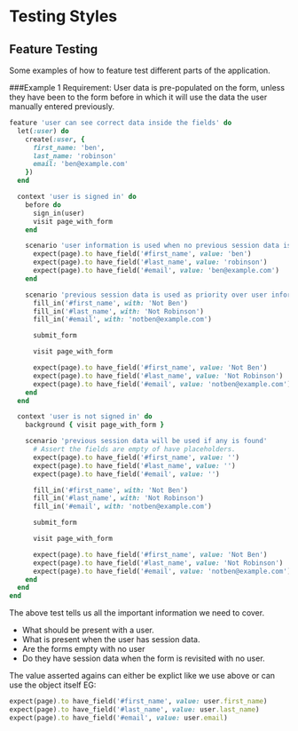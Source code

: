# Testing Styles

## Feature Testing
Some examples of how to feature test different parts of the application.

###Example 1
Requirement: User data is pre-populated on the form, unless they have
been to the form before in which it will use the data the user manually
entered previously.

```ruby
feature 'user can see correct data inside the fields' do
  let(:user) do
    create(:user, {
      first_name: 'ben',
      last_name: 'robinson'
      email: 'ben@example.com'
    })
  end

  context 'user is signed in' do
    before do
      sign_in(user)
      visit page_with_form
    end

    scenario 'user information is used when no previous session data is found' do
      expect(page).to have_field('#first_name', value: 'ben')
      expect(page).to have_field('#last_name', value: 'robinson')
      expect(page).to have_field('#email', value: 'ben@example.com')
    end

    scenario 'previous session data is used as priority over user information' do
      fill_in('#first_name', with: 'Not Ben')
      fill_in('#last_name', with: 'Not Robinson')
      fill_in('#email', with: 'notben@example.com')

      submit_form

      visit page_with_form

      expect(page).to have_field('#first_name', value: 'Not Ben')
      expect(page).to have_field('#last_name', value: 'Not Robinson')
      expect(page).to have_field('#email', value: 'notben@example.com')
    end
  end

  context 'user is not signed in' do
    background { visit page_with_form }

    scenario 'previous session data will be used if any is found'
      # Assert the fields are empty of have placeholders.
      expect(page).to have_field('#first_name', value: '')
      expect(page).to have_field('#last_name', value: '')
      expect(page).to have_field('#email', value: '')

      fill_in('#first_name', with: 'Not Ben')
      fill_in('#last_name', with: 'Not Robinson')
      fill_in('#email', with: 'notben@example.com')

      submit_form

      visit page_with_form

      expect(page).to have_field('#first_name', value: 'Not Ben')
      expect(page).to have_field('#last_name', value: 'Not Robinson')
      expect(page).to have_field('#email', value: 'notben@example.com')
    end
  end
end
```
The above test tells us all the important information we need to cover.
- What should be present with a user.
- What is present when the user has session data.
- Are the forms empty with no user
- Do they have session data when the form is revisited with no user.


The value asserted agains can either be explict like we use above or
can use the object itself EG:
```ruby
expect(page).to have_field('#first_name', value: user.first_name)
expect(page).to have_field('#last_name', value: user.last_name)
expect(page).to have_field('#email', value: user.email)
```

